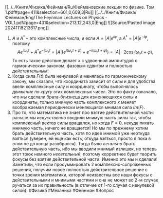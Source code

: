 [[../../Книги/Физика/Фейнман/Ru/Феймановские лекции по физике. Том 1.pdf#page=411&selection=601,0,609,3|Ru]]
[[../../Книги/Физика/Фейнман/Eng/The Feynman Lectures on Physics - VOL1.pdf#page=431&selection=213,12,243,0|Eng]]
![[Source/Pasted image 20241118213617.png]]
1. $A$ и $A^*$ – это комплексные числа, и если $A=|A|e^{i\varphi}$, а $A^* = |A|e^{-i\varphi}$, поэтому $$Ae^{i\omega_\gamma t}+A^* e^{-i\omega_\gamma t} = |A|\left(e^{i(\omega_\gamma t + \varphi)}+e^{-i(\omega_\gamma t + \varphi)}\right)=|A|\cdot 2\cos{(\omega_\gamma t + \varphi)},$$
	То есть такое действие делает $x$ с удвоенной амплитудой с гармоническим законом, фазовым сдвигом и полностью *действительным*!
2. Когда сила $F(t)$ была ненулевой и менялась по гармоническому закону, мы сказали, что координата зависит от силы и для удобства ввели комплексные силу и координату, чтобы выполнялось *движение по кругу* этих комплексных чисел. Это по факту означало, что мы сделали брата-близнеца для изменяющихся силы и координаты, только мнимую часть комплексного $x$ меняет воображаемая периодически меняющаяся мнимая сила $Im(F)$.
3. Про то, что математика не знает про взятие действительной части: раньше мы *искусственно* вводили мнимую часть силы так, чтобы комплексный вектор силы вращался, но когда $F \equiv 0$, некуда пихать мнимую часть, ничего не вращается! Но мы по прежнему хотим брать действительную часть, хотя по идее мнимой уже неоткуда взяться (уверен, ей еще как есть, откуда взяться, просто я пока в этом не до конца разобрался). Тогда было *легально* брать действительную часть, ибо мы вводили мнимый излишек, но теперь этот трюк немного *нелегальный*, поэтому корректнее будет творить фокусы без взятия действительной части. Именно это мы и сделали! Заметили, что если просуммировать 2 комплексно-сопряженных решения, получим новое полностью действительное решение с точки зрения математики, которой неизвестны все наши фокусы с действительными и мнимыми частями и она не может во 2-м случае ручаться за их правильность (в отличие от 1-го случая с ненулевой силой).
#Физика #Механика #Фейнман #Вопрос